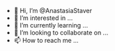 - 👋 Hi, I’m @AnastasiaStaver
- 👀 I’m interested in ...
- 🌱 I’m currently learning ...
- 💞️ I’m looking to collaborate on ...
- 📫 How to reach me ...

<!---
AnastasiaStaver/AnastasiaStaver is a ✨ special ✨ repository because its `README.md` (this file) appears on your GitHub profile.
You can click the Preview link to take a look at your changes.
--->
